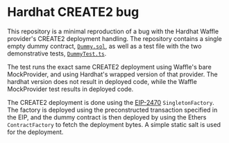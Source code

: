 # Hardhat CREATE2 bug

This repository is a minimal reproduction of a bug with the Hardhat Waffle
provider's CREATE2 deployment handling. The repository contains a single empty
dummy contract, [`Dummy.sol`](./contracts/Dummy.sol), as well as a test file
with the two demonstrative tests, [`DummyTest.ts`](./test/DummyTest.ts).

The test runs the exact same CREATE2 deployment using Waffle's bare
MockProvider, and using Hardhat's wrapped version of that provider. The hardhat
version does not result in deployed code, while the Waffle MockProvider test
results in deployed code.

The CREATE2 deployment is done using the
[EIP-2470](https://eips.ethereum.org/EIPS/eip-2470) `SingletonFactory`. The
factory is deployed using the preconstructed transaction specified in the EIP,
and the dummy contract is then deployed by using the Ethers `ContractFactory`
to fetch the deployment bytes. A simple static salt is used for the deployment.

